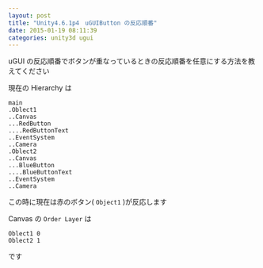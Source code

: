 ```yaml
---
layout: post
title: "Unity4.6.1p4　uGUIButton の反応順番"
date: 2015-01-19 08:11:39
categories: unity3d ugui
---
```

<p>uGUI の反応順番でボタンが重なっているときの反応順番を任意にする方法を教えてください</p>

<p>現在の Hierarchy は</p>

<pre><code>main
.Oblect1
..Canvas
...RedButton
....RedButtonText
..EventSystem
..Camera
.Oblect2
..Canvas
...BlueButton
....BlueButtonText
..EventSystem
..Camera
</code></pre>

<p>この時に現在は赤のボタン( <code>Object1</code> )が反応します</p>

<p>Canvas の <code>Order Layer</code> は</p>

<pre><code>Oblect1 0
Oblect2 1
</code></pre>

<p>です</p>
